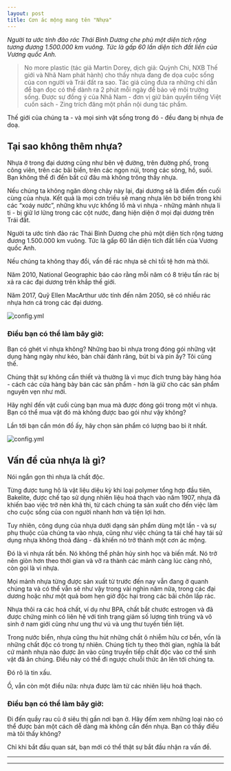 ```yaml
---
layout: post
title: Cơn ác mộng mang tên "Nhựa"
---
```


*Người ta ước tính đảo rác Thái Bình Dương che phủ một diện tích rộng tương đương 1.500.000 km vuông. Tức là gấp 60 lần diện tích đất liền của Vương quốc Anh.*

> No more plastic (tác giả Martin Dorey, dịch giả: Quỳnh Chi, NXB Thế giới và Nhã Nam phát hành) cho thấy nhựa đang đe dọa cuộc sống của con người và Trái đất ra sao. Tác giả cũng đưa ra những chỉ dẫn để bạn đọc có thể dành ra 2 phút mỗi ngày để bảo vệ môi trường sống. Được sự đồng ý của Nhã Nam - đơn vị giữ bản quyền tiếng Việt cuốn sách - Zing trích đăng một phần nội dung tác phẩm.

Thế giới của chúng ta - và mọi sinh vật sống trong đó - đều đang bị nhựa đe doạ.

## Tại sao không thêm nhựa?

Nhựa ở trong đại dương cũng như bên vệ đường, trên đường phố, trong công viên, trên các bãi biển, trên các ngọn núi, trong các sông, hồ, suối. Bạn không thể đi đến bất cứ đâu mà không trông thấy nhựa.

Nếu chúng ta không ngăn dòng chảy này lại, đại dương sẽ là điểm đến cuối cùng của nhựa. Kết quả là mọi cơn triều sẽ mang nhựa lên bờ biển trong khi các “xoáy nước”, những khu vực khổng lồ mà vi nhựa - những mảnh nhựa li ti - bị giữ lơ lửng trong các cột nước, đang hiện diện ở mọi đại dương trên Trái đất.

Người ta ước tính đảo rác Thái Bình Dương che phủ một diện tích rộng tương đương 1.500.000 km vuông. Tức là gấp 60 lần diện tích đất liền của Vương quốc Anh.

Nếu chúng ta không thay đổi, vấn đề rác nhựa sẽ chỉ tồi tệ hơn mà thôi.

Năm 2010, National Geographic báo cáo rằng mỗi năm có 8 triệu tấn rác bị xả ra các đại dương trên khắp thế giới.

Năm 2017, Quỹ Ellen MacArthur ước tính đến năm 2050, sẽ có nhiều rác nhựa hơn cá trong các đại dương.

![config.yml](https://znews-photo.zadn.vn/w1024/Uploaded/oplukaa/2020_07_20/sRZ3Wb1.jpg)

### Điều bạn có thể làm bây giờ:

Bạn có ghét vỉ nhựa không? Những bao bì nhựa trong đóng gói những vật dụng hàng ngày như kéo, bàn chải đánh răng, bút bi và pin ấy? Tôi cũng thế.

Chúng thật sự không cần thiết và thường là vì mục đích trưng bày hàng hóa - cách các cửa hàng bày bán các sản phẩm - hơn là giữ cho các sản phẩm nguyên vẹn như mới.

Hãy nghĩ đến vật cuối cùng bạn mua mà được đóng gói trong một vỉ nhựa. Bạn có thể mua vật đó mà không được bao gói như vậy không?

Lần tới bạn cần món đồ ấy, hãy chọn sản phẩm có lượng bao bì ít nhất.

![config.yml](https://znews-photo.zadn.vn/w1024/Uploaded/oplukaa/2020_07_20/An_sang_Kien_Giang_2019.jpg)

## Vấn đề của nhựa là gì?

Nói ngắn gọn thì nhựa là chất độc.

Từng được tung hô là vật liệu diệu kỳ khi loại polymer tổng hợp đầu tiên, Bakelite, được chế tạo sử dụng nhiên liệu hoá thạch vào năm 1907, nhựa đã khiến bao việc trở nên khả thi, từ cách chúng ta sản xuất cho đến việc làm cho cuộc sống của con người nhanh hơn và tiện lợi hơn.

Tuy nhiên, công dụng của nhựa dưới dạng sản phẩm dùng một lần - và sự phụ thuộc của chúng ta vào nhựa, cũng như việc chúng ta tái chế hay tái sử dụng nhựa không thoả đáng - đã khiến nó trở thành một cơn ác mộng.

Đó là vì nhựa rất bền. Nó không thể phân hủy sinh học và biến mất. Nó trở nên giòn hơn theo thời gian và vỡ ra thành các mảnh càng lúc càng nhỏ, còn gọi là vi nhựa.

Mọi mảnh nhựa từng được sản xuất từ trước đến nay vẫn đang ở quanh chúng ta và có thể vẫn sẽ như vậy trong vài nghìn năm nữa, trong các đại dương hoặc như một quả bom hẹn giờ độc hại trong các bãi chôn lấp rác.

Nhựa thôi ra các hoá chất, ví dụ như BPA, chất bắt chước estrogen và đã được chứng minh có liên hệ với tình trạng giảm số lượng tinh trùng và vô sinh ở nam giới cũng như ung thư vú và ung thư tuyến tiền liệt.

Trong nước biển, nhựa cũng thu hút những chất ô nhiễm hữu cơ bền, vốn là những chất độc có trong tự nhiên. Chúng tích tụ theo thời gian, nghĩa là bất cứ mảnh nhựa nào được ăn vào cũng truyền tiếp chất độc vào cơ thể sinh vật đã ăn chúng. Điều này có thể đi ngược chuỗi thức ăn lên tới chúng ta.

Đó rõ là tin xấu.

Ồ, vẫn còn một điều nữa: nhựa được làm từ các nhiên liệu hoá thạch.

### Điều bạn có thể làm bây giờ:

Đi đến quầy rau củ ở siêu thị gần nơi bạn ở. Hãy đếm xem những loại nào có thể được bán một cách dễ dàng mà không cần đến nhựa. Bạn có thấy điều mà tôi thấy không?

Chỉ khi bắt đầu quan sát, bạn mới có thể thật sự bắt đầu nhận ra vấn đề.

----
****
